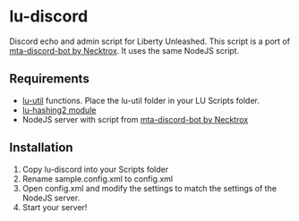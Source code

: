 # lu-discord
Discord echo and admin script for Liberty Unleashed. This script is a port of [mta-discord-bot by Necktrox](https://github.com/Necktrox/mta-discord-bot). It uses the same NodeJS script.

## Requirements
- [lu-util](https://github.com/Rhytz/lu-util) functions. Place the lu-util folder in your LU Scripts folder.
- [lu-hashing2 module](http://liberty-unleashed.co.uk/LUWiki/Stormeus%27_Improved_Hashing_(_lu_hashing2_))
- NodeJS server with script from [mta-discord-bot by Necktrox](https://github.com/Necktrox/mta-discord-bot)

## Installation
1. Copy lu-discord into your Scripts folder
2. Rename sample.config.xml to config.xml
3. Open config.xml and modify the settings to match the settings of the NodeJS server.
4. Start your server!
